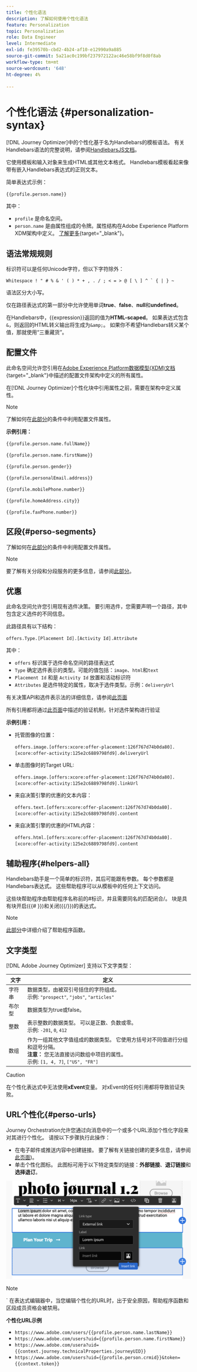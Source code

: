 ```yaml
---
title: 个性化语法
description: 了解如何使用个性化语法
feature: Personalization
topic: Personalization
role: Data Engineer
level: Intermediate
exl-id: fe39570b-cbd2-4b24-af10-e12990a9a885
source-git-commit: 5a21ac0c199bf237972122ac46e58bf9f8d0f8ab
workflow-type: tm+mt
source-wordcount: '648'
ht-degree: 4%

---
```


# 个性化语法 {#personalization-syntax}

[!DNL Journey Optimizer]中的个性化基于名为Handlebars的模板语法。
有关Handlebars语法的完整说明，请参阅[HandlebarsJS文档](https://handlebarsjs.com/)。

它使用模板和输入对象来生成HTML或其他文本格式。 Handlebars模板看起来像带有嵌入Handlebars表达式的正则文本。

简单表达式示例：

`{{profile.person.name}}`

其中：

* `profile` 是命名空间。
* `person.name` 是由属性组成的令牌。属性结构在Adobe Experience Platform XDM架构中定义。 [了解更多](https://experienceleague.adobe.com/docs/experience-platform/xdm/home.html?lang=zh-Hans){target=&quot;_blank&quot;}。

## 语法常规规则

标识符可以是任何Unicode字符，但以下字符除外：

```
Whitespace ! " # % & ' ( ) * + , . / ; < = > @ [ \ ] ^ ` { | } ~
```

语法区分大小写。

仅在路径表达式的第一部分中允许使用单词&#x200B;**true**、**false**、**null**&#x200B;和&#x200B;**undefined**。

在Handlebars中，{{expression}}返回的值为&#x200B;**HTML-scaped**。 如果表达式包含`&`，则返回的HTML转义输出将生成为`&amp;`。 如果你不希望Handlebars转义某个值，那就使用“三重藏货”。

## 配置文件

此命名空间允许您引用在[Adobe Experience Platform数据模型(XDM)文档](https://experienceleague.adobe.com/docs/experience-platform/xdm/home.html){target=&quot;_blank&quot;}中描述的配置文件架构中定义的所有属性。

在[!DNL Journey Optimizer]个性化块中引用属性之前，需要在架构中定义属性。

>[!NOTE]
>
>了解如何在[此部分](functions/helpers.md#if-function)的条件中利用配置文件属性。

**示例引用：**

`{{profile.person.name.fullName}}`

`{{profile.person.name.firstName}}`

`{{profile.person.gender}}`

`{{profile.personalEmail.address}}`

`{{profile.mobilePhone.number}}`

`{{profile.homeAddress.city}}`

`{{profile.faxPhone.number}}`

## 区段{#perso-segments}

了解如何在[此部分](functions/helpers.md#if-function)的条件中利用配置文件属性。

>[!NOTE]
>要了解有关分段和分段服务的更多信息，请参阅[此部分](../segment/about-segments.md)。

## 优惠

此命名空间允许您引用现有选件决策。
要引用选件，您需要声明一个路径，其中包含定义选件的不同信息。

此路径具有以下结构：

`offers.Type.[Placement Id].[Activity Id].Attribute`

其中：

* `offers` 标识属于选件命名空间的路径表达式
* `Type`  确定选件表示的类型。可能的值包括：`image`、`html`和`text`
* `Placement Id` 和是 `Activity Id` 放置和活动标识符
* `Attributes` 是选件特定的属性，取决于选件类型。示例：`deliveryUrl`

有关决策API和选件表示法的详细信息，请参阅[此页面](../../using/offers/api-reference/decisions-api/deliver-offers.md)

所有引用都将通过[此页面](personalization-validation.md)中描述的验证机制，针对选件架构进行验证

**示例引用：**

* 托管图像的位置：

   `offers.image.[offers:xcore:offer-placement:126f767d74b0da80].[xcore:offer-activity:125e2c6889798fd9].deliveryUrl`

* 单击图像时的Target URL:

   `offers.image.[offers:xcore:offer-placement:126f767d74b0da80].[xcore:offer-activity:125e2c6889798fd9].linkUrl`

* 来自决策引擎的优惠的文本内容：

   `offers.text.[offers:xcore:offer-placement:126f767d74b0da80].[xcore:offer-activity:125e2c6889798fd9].content`

* 来自决策引擎的优惠的HTML内容：

   `offers.html.[offers:xcore:offer-placement:126f767d74b0da80].[xcore:offer-activity:125e2c6889798fd9].content`


## 辅助程序{#helpers-all}

Handlebars助手是一个简单的标识符，其后可能跟有参数。
每个参数都是Handlebars表达式。 这些帮助程序可以从模板中的任何上下文访问。

这些块帮助程序由帮助程序名称前的#标识，并且需要同名的匹配闭合/。
块是具有块开启({{# }})和关闭({{/}})的表达式。


>[!NOTE]
>
>[此部分](functions/helpers.md)中详细介绍了帮助程序函数。

## 文字类型

[!DNL Adobe Journey Optimizer] 支持以下文字类型：

| 文字 | 定义 |
| ------- | ---------- |
| 字符串 | 数据类型，由被双引号括住的字符组成。 <br>示例: `"prospect"`, `"jobs"`, `"articles"` |
| 布尔型 | 数据类型为true或false。 |
| 整数 | 表示整数的数据类型。 可以是正数、负数或零。 <br>示例: `-201`, `0`, `412` |
| 数组 | 作为一组其他文字值组成的数据类型。 它使用方括号对不同值进行分组和逗号分隔。<br> **注意：** 您无法直接访问数组中项目的属性。<br> 示例: `[1, 4, 7]`, `["US", "FR"]` |

>[!CAUTION]
>
>在个性化表达式中无法使用&#x200B;**xEvent**&#x200B;变量。 对xEvent的任何引用都将导致验证失败。

## URL个性化{#perso-urls}

Journey Orchestration允许您通过向消息中的一个或多个URL添加个性化字段来对其进行个性化。 请按以下步骤执行此操作：

* 在电子邮件或推送内容中创建链接。 要了解有关链接创建的更多信息，请参阅[此页面](../message-tracking#insert-links))。
* 单击个性化图标。 此图标可用于以下特定类型的链接：**外部链接**、**退订链接**&#x200B;和&#x200B;**选择退订**。

![](assets/perso-url.png)

>[!NOTE]
>`
>在表达式编辑器中，当您编辑个性化的URL时，出于安全原因，帮助程序函数和区段成员资格会被禁用。

**个性化URL示例**

* `https://www.adobe.com/users/{{profile.person.name.lastName}}`
* `https://www.adobe.com/users?uid={{profile.person.name.firstName}}`
* `https://www.adobe.com/usera?uid={{context.journey.technicalProperties.journeyUID}}`
* `https://www.adobe.com/users?uid={{profile.person.crmid}}&token={{context.token}}`

